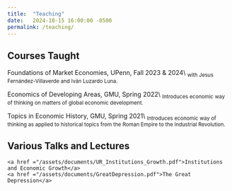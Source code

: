 ```yaml
---
title:  "Teaching"
date:   2024-10-15 16:00:00 -0500
permalink: /teaching/
---
```


## Courses Taught

Foundations of Market Economies, UPenn, Fall 2023 & 2024\\
<sub> with Jesus Fernández-Villaverde and Iván Luzardo Luna. </sub>

Economics of Developing Areas, GMU, Spring 2022\\
<sub>Introduces economic way of thinking on matters of global economic development. </sub>

Topics in Economic History, GMU, Spring 2021\\
<sub>Introduces economic way of thinking as applied to historical topics from the Roman Empire to the Industrial Revolution.</sub>


## Various Talks and Lectures

    <a href ="/assets/documents/UR_Institutions_Growth.pdf">Institutions and Economic Growth</a>
    <a href ="/assets/documents/GreatDepression.pdf">The Great Depression</a>

